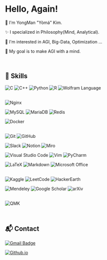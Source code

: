 <!--
![header](https://capsule-render.vercel.app/api?type=waving&color=0:B993D6,100:8CA6DB&height=177&section=header&text=I'm%20Yoma&fontSize=70&fontAlign=74&fontAlignY=35&desc=Hello%20World!&descAlign=27&descSize=65&descAlignY=35)<br>
-->
<!-- [![Hits](https://hits.seeyoufarm.com/api/count/incr/badge.svg?url=https%3A%2F%2Fgithub.com%2Fcodeyoma&count_bg=%2379C83D&title_bg=%23555555&icon=&icon_color=%23E7E7E7&title=hits&edge_flat=false)](https://https://github.com/codeyoma)-->

<div align="left">





# Hello, Again!

:wave: I'm YongMan "Yòmá" Kim.

:sparkles: I specialized in Philosophy(Mind, Analytical).

📖 I'm interested in AGI, Big-Data, Optimization ...

🏁 My goal is to make AGI with a mind.

<br/>





## :toolbox: Skills

![C](https://img.shields.io/badge/c-A8B9CC?style=flat-square&logo=c&logoColor=white)
![C++](https://img.shields.io/badge/c++-00599C?style=flat-square&logo=c%2B%2B&logoColor=white)
![Python](https://img.shields.io/badge/python-3776AB?style=flat-square&logo=python&logoColor=white)
![R](https://img.shields.io/badge/r-276DC3?style=flat-square&logo=r&logoColor=white)
![Wolfram Language](https://img.shields.io/badge/wolfram_language-DD1100?style=flat-square&logo=wolfram-language&logoColor=white)
<br/>
<br/>



<!--
![PyTorch](https://img.shields.io/badge/pytorch-EE4C2C?style=flat-square&logo=pytorch&logoColor=white)
![TensorFlow](https://img.shields.io/badge/tensorflow-FF6F00?style=flat-square&logo=tensorflow&logoColor=white)
![Keras](https://img.shields.io/badge/keras-D00000?style=flat-square&logo=keras&logoColor=white)

![NumPy](https://img.shields.io/badge/numpy-013243?style=flat-square&logo=numpy&logoColor=white)
![Pandas](https://img.shields.io/badge/pandas-150458?style=flat-square&logo=pandas&logoColor=white)
![SciPy](https://img.shields.io/badge/scipy-8CAAE6?style=flat-square&logo=scipy&logoColor=white)
![SymPy](https://img.shields.io/badge/sympy-3B5526?style=flat-square&logo=sympy&logoColor=white)

![Selenium](https://img.shields.io/badge/selenium-43B02A?style=flat-square&logo=selenium&logoColor=white)
<br/>

 -->



![Nginx](https://img.shields.io/badge/nginx-009639?style=flat-square&logo=nginx&logoColor=white)
  <!--
![Kuvernetes](https://img.shields.io/badge/kubernetes-326CE5?style=flat-square&logo=kubernetes&logoColor=white)

![Apache Spark](https://img.shields.io/badge/apache_spark-E25A1C?style=flat-square&logo=apache-spark&logoColor=white)
![Apache Kafka](https://img.shields.io/badge/apache_kafka-231F20?style=flat-square&logo=apache-kafka&logoColor=white)
![Apache hadoop](https://img.shields.io/badge/apache_hadoop-66CCFF?style=flat-square&logo=apache-hadoop&logoColor=white)
-->
![MySQL](https://img.shields.io/badge/mysql-4479A1?style=flat-square&logo=mysql&logoColor=white)
![MariaDB](https://img.shields.io/badge/mariadb-003545?style=flat-square&logo=mariadb&logoColor=white)
![Redis](https://img.shields.io/badge/redis-DC382D?style=flat-square&logo=redis&logoColor=white)
  <!--
![MongoDB](https://img.shields.io/badge/mongodb-47A248?style=flat-square&logo=mongodb&logoColor=white
-->
 
![Docker](https://img.shields.io/badge/docker-2496ED?style=flat-square&logo=docker&logoColor=white)
<br/>
<br/>


![Git](https://img.shields.io/badge/git-F05032?style=flat-square&logo=git&logoColor=white)
![GitHub](https://img.shields.io/badge/github-181717?style=flat-square&logo=github&logoColor=white)

![Slack](https://img.shields.io/badge/slack-4A154B?style=flat-square&logo=slack&logoColor=white)
![Notion](https://img.shields.io/badge/notion-000000?style=flat-square&logo=notion&logoColor=white)
![Miro](https://img.shields.io/badge/miro-050038?style=flat-square&logo=miro&logoColor=white)

![Visual Studio Code](https://img.shields.io/badge/visual_studio_code-007ACC?style=flat-square&logo=visual-studio-code&logoColor=white)
![Vim](https://img.shields.io/badge/vim-019733?style=flat-square&logo=vim&logoColor=white)
![PyCharm](https://img.shields.io/badge/pycharm-000000?style=flat-square&logo=pycharm&logoColor=white)


![LaTeX](https://img.shields.io/badge/latex-008080?style=flat-square&logo=latex&logoColor=white)
![Markdown](https://img.shields.io/badge/markdown-000000?style=flat-square&logo=markdown&logoColor=white)
![Microsoft Office](https://img.shields.io/badge/microsoft_office-D83B01?style=flat-square&logo=microsoft-office&logoColor=white)
<br/>
<br/>



![Kaggle](https://img.shields.io/badge/kaggle-20BEFF?style=flat-square&logo=kaggle&logoColor=white)
![LeetCode](https://img.shields.io/badge/leetcode-FFA116?style=flat-square&logo=leetcode&logoColor=white)
![HackerEarth](https://img.shields.io/badge/hackerearth-2C3454?style=flat-square&logo=hackerearth&logoColor=white)

![Mendeley](https://img.shields.io/badge/mendeley-9D1620?style=flat-square&logo=mendeley&logoColor=white)
![Google Scholar](https://img.shields.io/badge/google_scholar-4285F4?style=flat-square&logo=google-scholar&logoColor=white)
![arXiv](https://img.shields.io/badge/arxiv-B31B1B?style=flat-square&logo=arxiv&logoColor=white)
<br/>
<br/>


![QMK](https://img.shields.io/badge/qmk-333333?style=flat-square&logo=qmk&logoColor=white)

<br/>



## :mailbox_with_mail: Contact

[![Gmail Badge](https://img.shields.io/badge/Gmail-codeyoma@gmail.com-4285F4?style=for-the-badge&logo=gmail&logoColor=white&labelColor=EA4335&link=mailto:codeyoma@gmail.com)](mailto:codeyoma@gmail.com)

[![Github.io](https://img.shields.io/badge/GithubPages-yoma.kr_or_yoma.kim-555555?style=for-the-badge&logo=githubpages&logoColor=white&labelColor=222222&link=yoma.kr)](yoma.kr)



<!--
https://simpleicons.org/


![](https://img.shields.io/badge/-?style=flat-square&logo=&logoColor=white)

[![yongmkim's 42 stats](https://badge42.vercel.app/api/v2/cl38txogk004909l100cr3o0d/stats?cursusId=21&coalitionId=86)](https://github.com/JaeSeoKim/badge42)
-->

<!--

![LeetCode](https://img.shields.io/badge/LeetCode-000000?style=flat-square&logo=LeetCode&logoColor=#d16c06)
![Kaggle](https://img.shields.io/badge/Kaggle-035a7d?style=flat-square&logo=kaggle&logoColor=white)
![Codeforces](https://img.shields.io/badge/Codeforces-445f9d?style=flat-square&logo=Codeforces&logoColor=white)
![BuyMeACoffee](https://img.shields.io/badge/Buy%20Me%20a%20Coffee-ffdd00?style=flat-square&logo=buy-me-a-coffee&logoColor=black)

**codeyoma/codeyoma** is a ✨ _special_ ✨ repository because its `README.md` (this file) appears on your GitHub profile.

Here are some ideas to get you started:

- 🔭 I’m currently working on ...
- 🌱 I’m currently learning ...
- 👯 I’m looking to collaborate on ...
- 🤔 I’m looking for help with ...
- 💬 Ask me about ...
- 📫 How to reach me: ...
- 😄 Pronouns: ...
- ⚡ Fun fact: ...

```diff
- This is a red colored line
+ This is a green colored line
@@ This is a purple colored line @@
```

-->

  </div>
